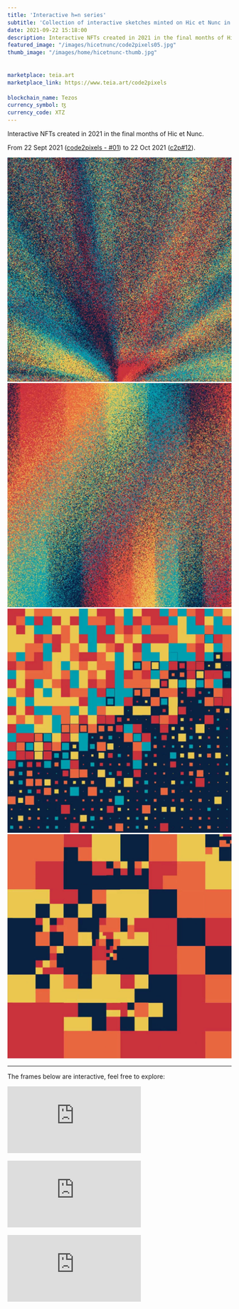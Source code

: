 ```yaml
---
title: 'Interactive h=n series'
subtitle: 'Collection of interactive sketches minted on Hic et Nunc in 2021'
date: 2021-09-22 15:18:00
description: Interactive NFTs created in 2021 in the final months of Hic et Nunc. 
featured_image: "/images/hicetnunc/code2pixels05.jpg"
thumb_image: "/images/home/hicetnunc-thumb.jpg"


marketplace: teia.art
marketplace_link: https://www.teia.art/code2pixels

blockchain_name: Tezos
currency_symbol: ꜩ
currency_code: XTZ
---
```



Interactive NFTs created in 2021 in the final months of Hic et Nunc.

From 22 Sept 2021 (<a href="https://www.teia.art/objkt/342884" target="_blank">code2pixels - #01</a>) to 22 Oct 2021 (<a href="https://www.teia.art/objkt/342884" target="_blank">c2p#12</a>).

<div class="gallery" data-columns="4">
	<img src="/images/hicetnunc/c2p12.jpg" title="c2p#12">
	<img src="/images/hicetnunc/c2p11.jpg" title="c2p#11">
	<img src="/images/hicetnunc/code2pixels05.jpg" title="code2pixels#05">
	<img src="/images/hicetnunc/code2pixels07.jpg" title="code2pixels#07">

</div>

---

The frames below are interactive, feel free to explore:

<p>
<div class="frame">
	<iframe src="https://cache.teia.rocks/ipfs/QmctZY1kJwLQoipUuwXMbKt7y8AdXfiiqTKwRn219x5QMz/?creator=tz1YinhT4JT3ngF9pMYBySNVrWDYhLNEfsYE&viewer=tz1YinhT4JT3ngF9pMYBySNVrWDYhLNEfsYE&objkt=369891" frameborder="0" allowfullscreen></iframe>
</div>
</p>

<p>
<div class="frame">
	<iframe src="https://cache.teia.rocks/ipfs/QmUurxzEVgVRrLkL6xeRuRAtqPdjvQKLHrNrMKTXQvzg52/?creator=tz1YinhT4JT3ngF9pMYBySNVrWDYhLNEfsYE&viewer=tz1YinhT4JT3ngF9pMYBySNVrWDYhLNEfsYE&objkt=382888" frameborder="0" allowfullscreen></iframe>
</div>
</p>
<p>
<div class="frame">
	<iframe src="https://cache.teia.rocks/ipfs/QmZPg64WNS27crEVBTv7aJncWhzfqryEUA9V6FQQXYYz7q/?creator=tz1YinhT4JT3ngF9pMYBySNVrWDYhLNEfsYE&viewer=tz1YinhT4JT3ngF9pMYBySNVrWDYhLNEfsYE&objkt=342884" frameborder="0" allowfullscreen></iframe>
</div>
</p>